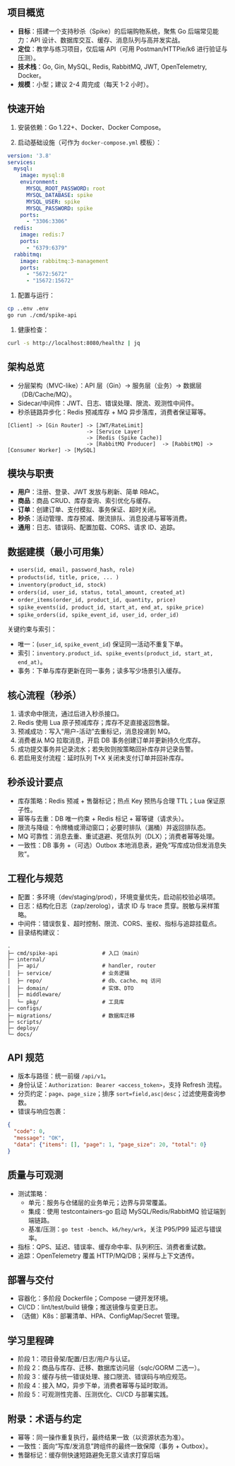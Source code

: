 
## 项目概览

- **目标**：搭建一个支持秒杀（Spike）的后端购物系统，聚焦 Go 后端常见能力：API 设计、数据库交互、缓存、消息队列与高并发实战。
- **定位**：教学与练习项目，仅后端 API（可用 Postman/HTTPie/k6 进行验证与压测）。
- **技术栈**：Go, Gin, MySQL, Redis, RabbitMQ, JWT, OpenTelemetry, Docker。
- **规模**：小型；建议 2-4 周完成（每天 1-2 小时）。

## 快速开始

1. 安装依赖：Go 1.22+、Docker、Docker Compose。

1. 启动基础设施（可作为 `docker-compose.yml` 模板）：

```yaml
version: '3.8'
services:
  mysql:
    image: mysql:8
    environment:
      MYSQL_ROOT_PASSWORD: root
      MYSQL_DATABASE: spike
      MYSQL_USER: spike
      MYSQL_PASSWORD: spike
    ports:
      - "3306:3306"
  redis:
    image: redis:7
    ports:
      - "6379:6379"
  rabbitmq:
    image: rabbitmq:3-management
    ports:
      - "5672:5672"
      - "15672:15672"
```

1. 配置与运行：

```bash
cp ..env .env
go run ./cmd/spike-api
```

1. 健康检查：

```bash
curl -s http://localhost:8080/healthz | jq
```

## 架构总览

- 分层架构（MVC-like）：API 层（Gin）→ 服务层（业务）→ 数据层（DB/Cache/MQ）。
- Sidecar/中间件：JWT、日志、错误处理、限流、观测性中间件。
- 秒杀链路异步化：Redis 预减库存 + MQ 异步落库，消费者保证幂等。

```text
[Client] -> [Gin Router] -> [JWT/RateLimit]
                         -> [Service Layer]
                         -> [Redis (Spike Cache)]
                         -> [RabbitMQ Producer]  -> [RabbitMQ] -> [Consumer Worker] -> [MySQL]
```

## 模块与职责

- **用户**：注册、登录、JWT 发放与刷新、简单 RBAC。
- **商品**：商品 CRUD、库存查询、索引优化与缓存。
- **订单**：创建订单、支付模拟、事务保证、超时关闭。
- **秒杀**：活动管理、库存预减、限流排队、消息投递与幂等消费。
- **通用**：日志、错误码、配置加载、CORS、请求 ID、追踪。

## 数据建模（最小可用集）

- `users(id, email, password_hash, role)`
- `products(id, title, price, ... )`
- `inventory(product_id, stock)`
- `orders(id, user_id, status, total_amount, created_at)`
- `order_items(order_id, product_id, quantity, price)`
- `spike_events(id, product_id, start_at, end_at, spike_price)`
- `spike_orders(id, spike_event_id, user_id, order_id)`

关键约束与索引：

- 唯一：(`user_id`, `spike_event_id`) 保证同一活动不重复下单。
- 索引：`inventory.product_id`、`spike_events(product_id, start_at, end_at)`。
- 事务：下单与库存更新在同一事务；读多写少场景引入缓存。

## 核心流程（秒杀）

1. 请求命中限流，通过后进入秒杀接口。
2. Redis 使用 Lua 原子预减库存；库存不足直接返回售罄。
3. 预减成功：写入“用户-活动”去重标记，消息投递到 MQ。
4. 消费者从 MQ 拉取消息，开启 DB 事务创建订单并更新持久化库存。
5. 成功提交事务并记录流水；若失败则按策略回补库存并记录告警。
6. 若启用支付流程：延时队列 T+X 关闭未支付订单并回补库存。

## 秒杀设计要点

- 库存策略：Redis 预减 + 售罄标记；热点 Key 预热与合理 TTL；Lua 保证原子性。
- 幂等与去重：DB 唯一约束 + Redis 标记 + 幂等键（请求头）。
- 限流与降级：令牌桶或滑动窗口；必要时排队（漏桶）并返回排队态。
- MQ 可靠性：消息去重、重试退避、死信队列（DLX）；消费者幂等处理。
- 一致性：DB 事务 +（可选）Outbox 本地消息表，避免“写库成功但发消息失败”。

## 工程化与规范

- 配置：多环境（dev/staging/prod），环境变量优先，启动前校验必填项。
- 日志：结构化日志（zap/zerolog），请求 ID 与 trace 贯穿。脱敏与采样策略。
- 中间件：错误恢复、超时控制、限流、CORS、鉴权、指标与追踪挂载点。
- 目录结构建议：

```text
.
├─ cmd/spike-api              # 入口（main）
├─ internal/
│  ├─ api/                    # handler, router
│  ├─ service/                # 业务逻辑
│  ├─ repo/                   # db、cache、mq 访问
│  ├─ domain/                 # 实体、DTO
│  ├─ middleware/
│  └─ pkg/                    # 工具库
├─ configs/
├─ migrations/                # 数据库迁移
├─ scripts/
├─ deploy/
└─ docs/
```

## API 规范

- 版本与路径：统一前缀 `/api/v1`。
- 身份认证：`Authorization: Bearer <access_token>`，支持 Refresh 流程。
- 分页约定：`page`、`page_size`；排序 `sort=field,asc|desc`；过滤使用查询参数。
- 错误与响应包裹：

```json
{
  "code": 0,
  "message": "OK",
  "data": {"items": [], "page": 1, "page_size": 20, "total": 0}
}
```

## 质量与可观测

- 测试策略：
    - 单元：服务与仓储层的业务单元；边界与异常覆盖。
    - 集成：使用 testcontainers-go 启动 MySQL/Redis/RabbitMQ 验证端到端链路。
    - 基准/压测：`go test -bench`、`k6/hey/wrk`，关注 P95/P99 延迟与错误率。
- 指标：QPS、延迟、错误率、缓存命中率、队列积压、消费者重试数。
- 追踪：OpenTelemetry 覆盖 HTTP/MQ/DB；采样与上下文透传。

## 部署与交付

- 容器化：多阶段 Dockerfile；Compose 一键开发环境。
- CI/CD：lint/test/build 镜像；推送镜像与变更日志。
- （选做）K8s：部署清单、HPA、ConfigMap/Secret 管理。

## 学习里程碑

- 阶段 1：项目骨架/配置/日志/用户与认证。
- 阶段 2：商品与库存、迁移、数据库访问层（sqlc/GORM 二选一）。
- 阶段 3：缓存与统一错误处理、接口限流、错误码与响应规范。
- 阶段 4：接入 MQ，异步下单，消费者幂等与延时取消。
- 阶段 5：可观测性完善、压测优化、CI/CD 与部署实践。

## 附录：术语与约定

- 幂等：同一操作重复执行，最终结果一致（以资源状态为准）。
- 一致性：面向“写库/发消息”跨组件的最终一致保障（事务 + Outbox）。
- 售罄标记：缓存侧快速短路避免无意义请求打穿后端